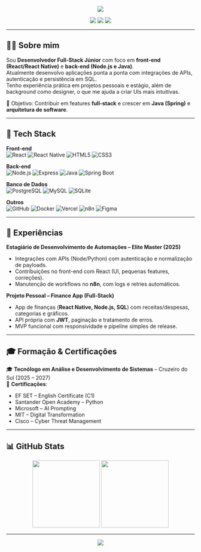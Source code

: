 <!-- Banner ou imagem animada -->
<p align="center">
  <img src="https://capsule-render.vercel.app/api?type=waving&color=0:00c6ff,100:0072ff&height=200&section=header&text=Renato%20Tales&fontSize=45&fontColor=fff&animation=fadeIn" />
</p>

<!-- Badges principais -->
<p align="center">
  <a href="mailto:renatotales0619@gmail.com"><img src="https://img.shields.io/badge/Email-D14836?style=for-the-badge&logo=gmail&logoColor=white"></a>
  <a href="https://www.linkedin.com/in/renatotales3/"><img src="https://img.shields.io/badge/LinkedIn-0077B5?style=for-the-badge&logo=linkedin&logoColor=white"></a>
  <a href="https://github.com/renatotales"><img src="https://img.shields.io/badge/GitHub-100000?style=for-the-badge&logo=github&logoColor=white"></a>
</p>

---

## 👨‍💻 Sobre mim
Sou **Desenvolvedor Full-Stack Júnior** com foco em **front-end (React/React Native)** e **back-end (Node.js e Java)**.  
Atualmente desenvolvo aplicações ponta a ponta com integrações de APIs, autenticação e persistência em SQL.  
Tenho experiência prática em projetos pessoais e estágio, além de background como designer, o que me ajuda a criar UIs mais intuitivas.  

🎯 Objetivo: Contribuir em features **full-stack** e crescer em **Java (Spring)** e **arquitetura de software**.

---

## 🚀 Tech Stack  

**Front-end**  
![React](https://img.shields.io/badge/-React-20232A?style=flat&logo=react&logoColor=61DAFB) 
![React Native](https://img.shields.io/badge/-React%20Native-20232A?style=flat&logo=react&logoColor=61DAFB) 
![HTML5](https://img.shields.io/badge/-HTML5-E34F26?style=flat&logo=html5&logoColor=white) 
![CSS3](https://img.shields.io/badge/-CSS3-1572B6?style=flat&logo=css3&logoColor=white)

**Back-end**  
![Node.js](https://img.shields.io/badge/-Node.js-43853D?style=flat&logo=node.js&logoColor=white) 
![Express](https://img.shields.io/badge/-Express-000000?style=flat&logo=express&logoColor=white) 
![Java](https://img.shields.io/badge/-Java-007396?style=flat&logo=java&logoColor=white) 
![Spring Boot](https://img.shields.io/badge/-Spring%20Boot-6DB33F?style=flat&logo=springboot&logoColor=white)

**Banco de Dados**  
![PostgreSQL](https://img.shields.io/badge/-PostgreSQL-316192?style=flat&logo=postgresql&logoColor=white) 
![MySQL](https://img.shields.io/badge/-MySQL-4479A1?style=flat&logo=mysql&logoColor=white) 
![SQLite](https://img.shields.io/badge/-SQLite-07405E?style=flat&logo=sqlite&logoColor=white)

**Outros**  
![GitHub](https://img.shields.io/badge/-GitHub-181717?style=flat&logo=github&logoColor=white) 
![Docker](https://img.shields.io/badge/-Docker-2496ED?style=flat&logo=docker&logoColor=white) 
![Vercel](https://img.shields.io/badge/-Vercel-000000?style=flat&logo=vercel&logoColor=white) 
![n8n](https://img.shields.io/badge/-n8n-EA4C89?style=flat&logo=n8n&logoColor=white) 
![Figma](https://img.shields.io/badge/-Figma-F24E1E?style=flat&logo=figma&logoColor=white)

---

## 💼 Experiências  

**Estagiário de Desenvolvimento de Automações – Elite Master (2025)**  
- Integrações com APIs (Node/Python) com autenticação e normalização de payloads.  
- Contribuições no front-end com React (UI, pequenas features, correções).  
- Manutenção de workflows no **n8n**, com logs e retries automáticos.  

**Projeto Pessoal – Finance App (Full-Stack)**  
- App de finanças (**React Native, Node.js, SQL**) com receitas/despesas, categorias e gráficos.  
- API própria com **JWT**, paginação e tratamento de erros.  
- MVP funcional com responsividade e pipeline simples de release.  

---

## 🎓 Formação & Certificações  

🎓 **Tecnólogo em Análise e Desenvolvimento de Sistemas** – Cruzeiro do Sul (2025 – 2027)  
📜 **Certificações**:  
- EF SET – English Certificate (C1)  
- Santander Open Academy – Python  
- Microsoft – AI Prompting  
- MIT – Digital Transformation  
- Cisco – Cyber Threat Management  

---

## 📊 GitHub Stats  
<p align="center">
  <img src="https://github-readme-stats.vercel.app/api?username=renatotales&show_icons=true&theme=radical&count_private=true" height="180em"/>
  <img src="https://github-readme-stats.vercel.app/api/top-langs/?username=renatotales&layout=compact&theme=radical" height="180em"/>
</p>

---

<!-- Footer -->
<p align="center">
  <img src="https://capsule-render.vercel.app/api?type=waving&color=0:0072ff,100:00c6ff&height=120&section=footer"/>
</p>
